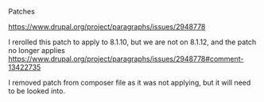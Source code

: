Patches

https://www.drupal.org/project/paragraphs/issues/2948778

I rerolled this patch to apply to 8.1.10, but we are not on 8.1.12, and the patch no longer applies
https://www.drupal.org/project/paragraphs/issues/2948778#comment-13422735

I removed patch from composer file as it was not applying, but it will need to be looked into.  